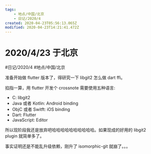 ```yaml
---
tags:
    - 地点/中国/北京
    - 日记/2020/4
created: 2020-04-23T05:56:13.065Z
modified: 2020-04-23T14:21:41.472Z
---
```

# 2020/4/23 于北京
#日记/2020/4 #地点/中国/北京
<!-- @timer "date":"Thu Apr 23 2020 13:56:32 GMT+0800 (China Standard Time)" -->
准备开始做 flutter 版本了，得研究一下 libgit2 怎么做 dart ffi。  
<!-- @timer "date":"Thu Apr 23 2020 19:14:31 GMT+0800 (China Standard Time)" -->
掐指一算，用 flutter 开发个 crossnote 需要使用五种语言:

* C: libgit2 
* Java 或者 Kotlin: Android binding
* ObjC 或者 Switft: iOS binding
* Dart: Flutter
* JavaScript: Editor

所以现阶段我还是放弃吧哈哈哈哈哈哈哈哈哈哈。如果现成的好用的 libgit2 plugin 就简单多了。  

<!-- @timer "date":"Thu Apr 23 2020 22:21:21 GMT+0800 (China Standard Time)" -->
事实证明还是不能乱升级依赖，刚升了 isomorphic-git 就崩了。。。
